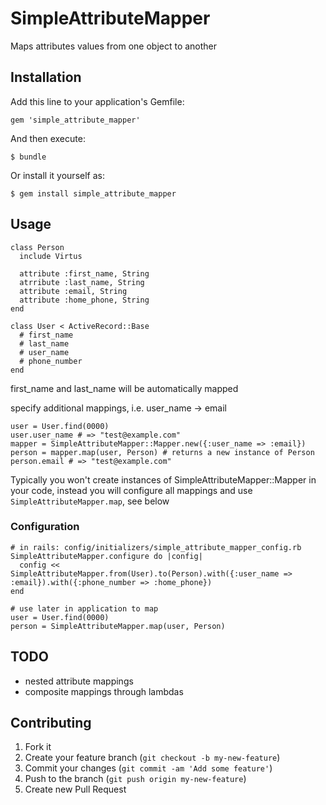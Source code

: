 # SimpleAttributeMapper

Maps attributes values from one object to another

## Installation

Add this line to your application's Gemfile:

    gem 'simple_attribute_mapper'

And then execute:

    $ bundle

Or install it yourself as:

    $ gem install simple_attribute_mapper

## Usage

```
class Person
  include Virtus

  attribute :first_name, String
  atrribute :last_name, String
  attribute :email, String
  attribute :home_phone, String
end

class User < ActiveRecord::Base
  # first_name
  # last_name
  # user_name
  # phone_number
end
```

first_name and last_name will be automatically mapped

specify additional mappings, i.e. user_name -> email

```
user = User.find(0000)
user.user_name # => "test@example.com"
mapper = SimpleAttributeMapper::Mapper.new({:user_name => :email})
person = mapper.map(user, Person) # returns a new instance of Person
person.email # => "test@example.com"
```

Typically you won't create instances of SimpleAttributeMapper::Mapper in your code, instead you will configure all mappings and use `SimpleAttributeMapper.map`, see below

### Configuration

```
# in rails: config/initializers/simple_attribute_mapper_config.rb
SimpleAttributeMapper.configure do |config|
  config << SimpleAttributeMapper.from(User).to(Person).with({:user_name => :email}).with({:phone_number => :home_phone})
end

# use later in application to map 
user = User.find(0000)
person = SimpleAttributeMapper.map(user, Person)

```

## TODO 

* nested attribute mappings
* composite mappings through lambdas

## Contributing

1. Fork it
2. Create your feature branch (`git checkout -b my-new-feature`)
3. Commit your changes (`git commit -am 'Add some feature'`)
4. Push to the branch (`git push origin my-new-feature`)
5. Create new Pull Request

